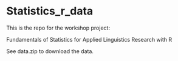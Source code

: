 # Statistics_r_data

This is the repo for the workshop project: 


Fundamentals of Statistics for Applied Linguistics Research with R


See data.zip to download the data. 
